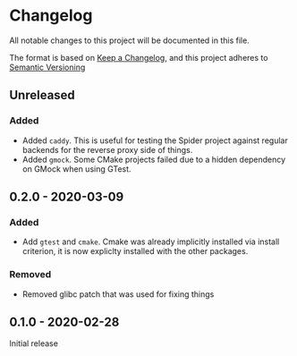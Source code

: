 # Changelog

All notable changes to this project will be documented in this file.

The format is based on [Keep a Changelog](https://keepachangelog.com/en/1.0.0/),
and this project adheres to [Semantic Versioning](https://semver.org/spec/v2.0.0.html)

## Unreleased

### Added

- Added `caddy`. This is useful for testing the Spider project against regular backends for the reverse proxy side of things.
- Added `gmock`. Some CMake projects failed due to a hidden dependency on GMock when using GTest.

## 0.2.0 - 2020-03-09

### Added

- Add `gtest` and `cmake`. Cmake was already implicitly installed via install criterion, it is now expliclty installed with the other packages.

### Removed

- Removed glibc patch that was used for fixing things

## 0.1.0 - 2020-02-28

Initial release
